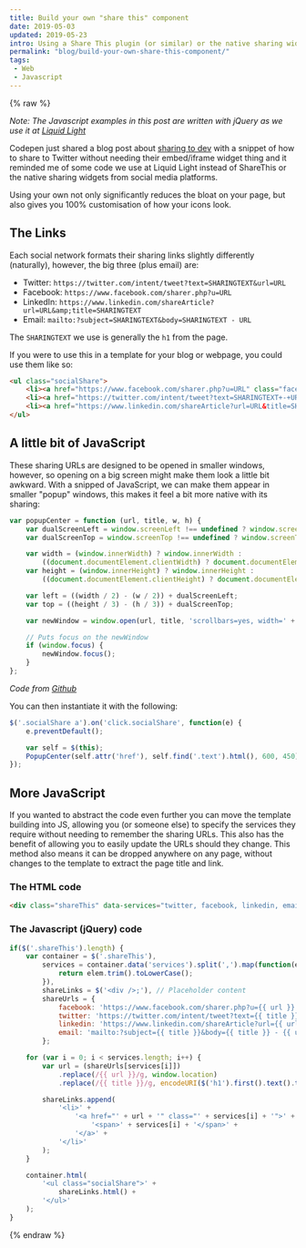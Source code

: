 ```yaml
---
title: Build your own "share this" component
date: 2019-05-03
updated: 2019-05-23
intro: Using a Share This plugin (or similar) or the native sharing widgets from social networks can really bloat your page and look ugly. This code is how we, at Liquid Light, implement social sharing widgets
permalink: "blog/build-your-own-share-this-component/"
tags:
 - Web
 - Javascript
---
```


{% raw %}

_Note: The Javascript examples in this post are written with jQuery as we use it at [Liquid Light](https://www.liquidlight.co.uk/)_

Codepen just shared a blog post about [sharing to dev](https://blog.codepen.io/2019/05/02/share-to-dev/) with a snippet of how to share to Twitter without needing their embed/iframe widget thing and it reminded me of some code we use at Liquid Light instead of ShareThis or the native sharing widgets from social media platforms.

Using your own not only significantly reduces the bloat on your page, but also gives you 100% customisation of how your icons look.

## The Links

Each social network formats their sharing links slightly differently (naturally), however, the big three (plus email) are:

- Twitter: `https://twitter.com/intent/tweet?text=SHARINGTEXT&url=URL`
- Facebook: `https://www.facebook.com/sharer.php?u=URL`
- LinkedIn: `https://www.linkedin.com/shareArticle?url=URL&amp;title=SHARINGTEXT`
- Email: `mailto:?subject=SHARINGTEXT&body=SHARINGTEXT - URL`

The `SHARINGTEXT` we use is generally the `h1` from the page.

If you were to use this in a template for your blog or webpage, you could use them like so:

```html
<ul class="socialShare">
	<li><a href="https://www.facebook.com/sharer.php?u=URL" class="facebook" title="Share on Facebook"><span>Facebook</span></a></li>
	<li><a href="https://twitter.com/intent/tweet?text=SHARINGTEXT+-+URL" class="twitter" title="Share on Twitter"> <span>Twitter</span></a></li>
	<li><a href="https://www.linkedin.com/shareArticle?url=URL&title=SHARINGTEXT" class="linkedIn" title="Share on LinkedIn"><span>LinkedIn</span></a></li>
</ul>
```

## A little bit of JavaScript

These sharing URLs are designed to be opened in smaller windows, however, so opening on a big screen might make them look a little bit awkward. With a snipped of JavaScript, we can make them appear in smaller "popup" windows, this makes it feel a bit more native with its sharing:

```js
var popupCenter = function (url, title, w, h) {
	var dualScreenLeft = window.screenLeft !== undefined ? window.screenLeft : screen.left;
	var dualScreenTop = window.screenTop !== undefined ? window.screenTop : screen.top;

	var width = (window.innerWidth) ? window.innerWidth :
		((document.documentElement.clientWidth) ? document.documentElement.clientWidth : screen.width);
	var height = (window.innerHeight) ? window.innerHeight :
		((document.documentElement.clientHeight) ? document.documentElement.clientHeight : screen.height);

	var left = ((width / 2) - (w / 2)) + dualScreenLeft;
	var top = ((height / 3) - (h / 3)) + dualScreenTop;

	var newWindow = window.open(url, title, 'scrollbars=yes, width=' + w + ', height=' + h + ', top=' + top + ', left=' + left);

	// Puts focus on the newWindow
	if (window.focus) {
		newWindow.focus();
	}
};
```

_Code from [Github](https://github.com/kni-labs/rrssb)_

You can then instantiate it with the following:

```js
$('.socialShare a').on('click.socialShare', function(e) {
	e.preventDefault();

	var self = $(this);
	PopupCenter(self.attr('href'), self.find('.text').html(), 600, 450);
});
```

## More JavaScript

If you wanted to abstract the code even further you can move the template building into JS, allowing you (or someone else) to specify the services they require without needing to remember the sharing URLs. This also has the benefit of allowing you to easily update the URLs should they change. This method also  means it can be dropped anywhere on any page, without changes to the template to extract the page title and link.

### The HTML code

```html
<div class="shareThis" data-services="twitter, facebook, linkedin, email"></div>
```

### The Javascript (jQuery) code

```js
if($('.shareThis').length) {
	var container = $('.shareThis'),
		services = container.data('services').split(',').map(function(elem) {
			return elem.trim().toLowerCase();
		}),
		shareLinks = $('<div />;'), // Placeholder content
		shareUrls = {
			facebook: 'https://www.facebook.com/sharer.php?u={{ url }}',
			twitter: 'https://twitter.com/intent/tweet?text={{ title }}&url={{ url }}',
			linkedin: 'https://www.linkedin.com/shareArticle?url={{ url }}&amp;title={{ title }}',
			email: 'mailto:?subject={{ title }}&body={{ title }} - {{ url }}'
		};

	for (var i = 0; i < services.length; i++) {
		var url = (shareUrls[services[i]])
			.replace(/{{ url }}/g, window.location)
			.replace(/{{ title }}/g, encodeURI($('h1').first().text().trim()));

		shareLinks.append(
			'<li>' +
				'<a href="' + url + '" class="' + services[i] + '">' +
					'<span>' + services[i] + '</span>' +
				'</a>' +
			'</li>'
		);
	}

	container.html(
		'<ul class="socialShare">' +
			shareLinks.html() +
		'</ul>'
	);
}
```

{% endraw %}
